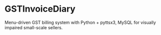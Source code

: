 # GSTInvoiceDiary
Menu-driven GST billing system with Python + pyttsx3, MySQL for visually impaired small-scale sellers.

